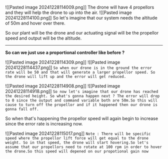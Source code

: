 ![[Pasted image 20241228114009.png]]
The drone will have 4 propellors and they will help the drone to up into the air.
![[Pasted image 20241228114100.png]]
So let's imagine that our system needs the altitude of 50m and hover over there.

So our plant will be the drone and our actuating signal will be the propellor speed and output will be the altitude.

- - - 
**So can we  just use a proportional controller like before ?** 

![[Pasted image 20241228114309.png]]
![[Pasted image 20241228114437.png]]
`So when our drone is in the ground the error rate will be 50 and that will generate a larger propellor speed. So the drone will lift up and the error will get reduced.`



![[Pasted image 20241228114908.png]]
![[Pasted image 20241228114918.png]]
`So now let's imagine that our drone has reached the desired height. So what's gonna happen next ? The error will drop to 0 since the output and command variable both are 50m.So this will cause to turn off the propellor and if it happened then our drone is gonna fall off.`

So when that's happening the propellor speed will again begin to increase since the error rate is increasing now.

![[Pasted image 20241228115017.png]]
`Note : There will be specific speed where the propellor lift force will get equal to the drone weight. So in that speed, the drone will start hovering.So let's assume that our propellors need to rotate at 100 rpm in order to hover the drone.So this speed will depened on our propotional gain now`

